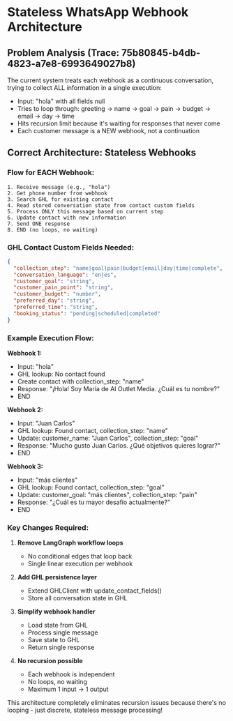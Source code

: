 # Stateless WhatsApp Webhook Architecture

## Problem Analysis (Trace: 75b80845-b4db-4823-a7e8-6993649027b8)

The current system treats each webhook as a continuous conversation, trying to collect ALL information in a single execution:
- Input: "hola" with all fields null
- Tries to loop through: greeting → name → goal → pain → budget → email → day → time
- Hits recursion limit because it's waiting for responses that never come
- Each customer message is a NEW webhook, not a continuation

## Correct Architecture: Stateless Webhooks

### Flow for EACH Webhook:
```
1. Receive message (e.g., "hola")
2. Get phone number from webhook
3. Search GHL for existing contact
4. Read stored conversation state from contact custom fields
5. Process ONLY this message based on current step
6. Update contact with new information
7. Send ONE response
8. END (no loops, no waiting)
```

### GHL Contact Custom Fields Needed:
```json
{
  "collection_step": "name|goal|pain|budget|email|day|time|complete",
  "conversation_language": "en|es",
  "customer_goal": "string",
  "customer_pain_point": "string", 
  "customer_budget": "number",
  "preferred_day": "string",
  "preferred_time": "string",
  "booking_status": "pending|scheduled|completed"
}
```

### Example Execution Flow:

**Webhook 1:**
- Input: "hola"
- GHL lookup: No contact found
- Create contact with collection_step: "name"
- Response: "¡Hola! Soy María de AI Outlet Media. ¿Cuál es tu nombre?"
- END

**Webhook 2:**
- Input: "Juan Carlos"
- GHL lookup: Found contact, collection_step: "name"
- Update: customer_name: "Juan Carlos", collection_step: "goal"
- Response: "Mucho gusto Juan Carlos. ¿Qué objetivos quieres lograr?"
- END

**Webhook 3:**
- Input: "más clientes"
- GHL lookup: Found contact, collection_step: "goal"
- Update: customer_goal: "más clientes", collection_step: "pain"
- Response: "¿Cuál es tu mayor desafío actualmente?"
- END

### Key Changes Required:

1. **Remove LangGraph workflow loops**
   - No conditional edges that loop back
   - Single linear execution per webhook

2. **Add GHL persistence layer**
   - Extend GHLClient with update_contact_fields()
   - Store all conversation state in GHL

3. **Simplify webhook handler**
   - Load state from GHL
   - Process single message
   - Save state to GHL
   - Return single response

4. **No recursion possible**
   - Each webhook is independent
   - No loops, no waiting
   - Maximum 1 input → 1 output

This architecture completely eliminates recursion issues because there's no looping - just discrete, stateless message processing!